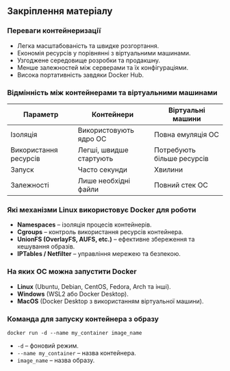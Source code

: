 ## Закріплення матеріалу

### Переваги контейнеризації
- Легка масштабованість та швидке розгортання.
- Економія ресурсів у порівнянні з віртуальними машинами.
- Узгоджене середовище розробки та продакшну.
- Менше залежностей між серверами та їх конфігураціями.
- Висока портативність завдяки Docker Hub.

### Відмінність між контейнерами та віртуальними машинами
| Параметр            | Контейнери             | Віртуальні машини      |
|---------------------|----------------------|----------------------|
| Ізоляція           | Використовують ядро ОС | Повна емуляція ОС    |
| Використання ресурсів | Легші, швидше стартують | Потребують більше ресурсів |
| Запуск             | Часто секунди         | Хвилини              |
| Залежності        | Лише необхідні файли   | Повний стек ОС       |

### Які механізми Linux використовує Docker для роботи
- **Namespaces** – ізоляція процесів контейнерів.
- **Cgroups** – контроль використання ресурсів контейнера.
- **UnionFS (OverlayFS, AUFS, etc.)** – ефективне збереження та кешування образів.
- **IPTables / Netfilter** – управління мережею та безпекою.

### На яких ОС можна запустити Docker
- **Linux** (Ubuntu, Debian, CentOS, Fedora, Arch та інші).
- **Windows** (WSL2 або Docker Desktop).
- **MacOS** (Docker Desktop з використанням віртуальної машини).

### Команда для запуску контейнера з образу
```
docker run -d --name my_container image_name
```
- `-d` – фоновий режим.
- `--name my_container` – назва контейнера.
- `image_name` – назва образу.

